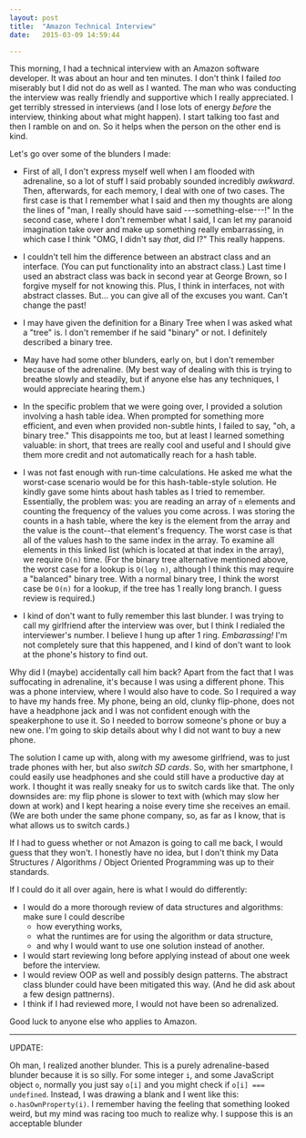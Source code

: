 ```yaml
---
layout: post
title:  "Amazon Technical Interview"
date:   2015-03-09 14:59:44

---
```



This morning, I had a technical interview with an Amazon software developer. It was about an hour and ten minutes. I don't think I failed _too_ miserably but I did not do as well as I wanted. The man who was conducting the interview was really friendly and supportive which I really appreciated. I get terribly stressed in interviews (and I lose lots of energy _before_ the interview, thinking about what might happen). I start talking too fast and then I ramble on and on. So it helps when the person on the other end is kind.

Let's go over some of the blunders I made:

* First of all, I don't express myself well when I am flooded with adrenaline, so a lot of stuff I said probably sounded incredibly _awkward_. Then, afterwards, for each memory, I deal with one of two cases. The first case is that I remember what I said and then my thoughts are along the lines of "man, I really should have said ---something-else---!" In the second case, where I don't remember what I said, I can let my paranoid imagination take over and make up something really embarrassing, in which case I think "OMG, I didn't say _that_, did I?" This really happens.

* I couldn't tell him the difference between an abstract class and an interface. (You can put functionality into an abstract class.) Last time I used an abstract class was back in second year at George Brown, so I forgive myself for not knowing this. Plus, I think in interfaces, not with abstract classes. But... you can give all of the excuses you want. Can't change the past!

* I may have given the definition for a Binary Tree when I was asked what a "tree" is. I don't remember if he said "binary" or not. I definitely described a binary tree.

* May have had some other blunders, early on, but I don't remember because of the adrenaline. (My best way of dealing with this is trying to breathe slowly and steadily, but if anyone else has any techniques, I would appreciate hearing them.)

* In the specific problem that we were going over, I provided a solution involving a hash table idea. When prompted for something more efficient, and even when provided non-subtle hints, I failed to say, "oh, a binary tree." This disappoints me too, but at least I learned something valuable: in short, that trees are really cool and useful and I should give them more credit and not automatically reach for a hash table. 

* I was not fast enough with run-time calculations. He asked me what the worst-case scenario would be for this hash-table-style solution. He kindly gave some hints about hash tables as I tried to remember. Essentially, the problem was: you are reading an array of `n` elements and counting the frequency of the values you come across. I was storing the counts in a hash table, where the key is the element from the array and the value is the count--that element's frequency. The worst case is that all of the values hash to the same index in the array. To examine all elements in this linked list (which is located at that index in the array), we require `O(n)` time. (For the binary tree alternative mentioned above, the worst case for a lookup is `O(log n)`, although I think this may require a "balanced" binary tree. With a normal binary tree, I think the worst case be `O(n)` for a lookup, if the tree has 1 really long branch. I guess review is required.)

* I kind of don't want to fully remember this last blunder. I was trying to call my girlfriend after the interview was over, but I think I redialed the interviewer's number. I believe I hung up after 1 ring. _Embarassing!_ I'm not completely sure that this happened, and I kind of don't want to look at the phone's history to find out. 

Why did I (maybe) accidentally call him back? Apart from the fact that I was suffocating in adrenaline, it's because I was using a different phone. This was a phone interview, where I would also have to code. So I required a way to have my hands free. My phone, being an old, clunky flip-phone, does not have a headphone jack and I was not confident enough with the speakerphone to use it. So I needed to borrow someone's phone or buy a new one. I'm going to skip details about why I did not want to buy a new phone. 

The solution I came up with, along with my awesome girlfriend, was to just trade phones with her, but also _switch SD cards_. So, with her smartphone, I could easily use headphones and she could still have a productive day at work. I thought it was really sneaky for us to switch cards like that. The only downsides are: my flip phone is slower to text with (which may slow her down at work) and I kept hearing a noise every time she receives an email. (We are both under the same phone company, so, as far as I know, that is what allows us to switch cards.)

If I had to guess whether or not Amazon is going to call me back, I would guess that they won't. I honestly have no idea, but I don't think my Data Structures / Algorithms / Object Oriented Programming was up to their standards. 

If I could do it all over again, here is what I would do differently:

* I would do a more thorough review of data structures and algorithms: make sure I could describe
  *  how everything works,
  *  what the runtimes are for using the algorithm or data structure, 
  *  and why I would want to use one solution instead of another.
* I would start reviewing long before applying instead of about one week before the interview.
* I would review OOP as well and possibly design patterns. The abstract class blunder could have been mitigated this way. (And he did ask about a few design pattnerns).
* I think if I had reviewed more, I would not have been so adrenalized.

Good luck to anyone else who applies to Amazon.

----------------

UPDATE:

Oh man, I realized another blunder. This is a purely adrenaline-based blunder because it is so silly. For some integer `i`, and some JavaScript object `o`, normally you just say `o[i]` and you might check if `o[i] === undefined`. Instead, I was drawing a blank and I went like this: `o.hasOwnProperty(i)`. I remember having the feeling that something looked weird, but my mind was racing too much to realize why. I suppose this is an acceptable blunder